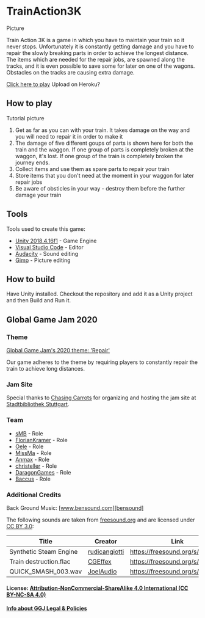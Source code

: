 # TrainAction3K

Picture

Train Action 3K is a game in which you have to maintain your train so it never stops. Unfortunately it is constantly getting damage and you have to repair the slowly breaking parts in order to achieve the longest distance. The items which are needed for the repair jobs, are spawned along the tracks, and it is even possible to save some for later on one of the wagons. Obstacles on the tracks are causing extra damage.

[Click here to play][game-website] Upload on Heroku?

## How to play
Tutorial picture

  1. Get as far as you can with your train. It takes damage on the way and you will need to repair it in order to make it
  2. The damage of five different goups of parts is shown here for both the train and the waggon. If one group of parts is completely broken at the waggon, it's lost. If one group of the train is completely broken the journey ends.
  3. Collect items and use them as spare parts to repair your train
  4. Store items that you don't need at the moment in your waggon for later repair jobs
  5. Be aware of obsticles in your way - destroy them before the further damage your train

## Tools

Tools used to create this game:

- [Unity 2018.4.16f1][unity] - Game Engine
- [Visual Studio Code][vscode] - Editor
- [Audacity][audacity] - Sound editing
- [Gimp][gimp] - Picture editing

## How to build

Have Unity installed. Checkout the repository and add it as a Unity project and then Build and Run it.

## Global Game Jam 2020
### Theme

[Global Game Jam's 2020 theme: 'Repair'][ggj20-theme]

Our game adheres to the theme by requiring players to constantly repair the train to achieve long distances.

### Jam Site
Special thanks to [Chasing Carrots][carrots] for organizing and hosting the jam site at [Stadtbibliothek Stuttgart][bib].

### Team
- [sMB][smb] - Role
- [FlorianKramer][floriankramer] - Role
- [Oele][oele] - Role
- [MissMa][missma] - Role
- [Anmax][anmax] - Role
- [christeller][christeller] - Role
- [DaragonGames][dragongames] - Role
- [Baccus][baccus] - Role

### Additional Credits
Back Ground Music: [www.bensound.com][bensound]

The following sounds are taken from [freesound.org][freesound] and are licensed under [CC BY 3.0][freesound-license]:

| Title                  | Creator       | Link                            |
|------------------------|---------------|---------------------------------|
| Synthetic Steam Engine | [rudicangiotti][rudicangiotti] | https://freesound.org/s/271382/ |
| Train destruction.flac | [CGEffex][cgeffex]       | https://freesound.org/s/94178/  |
| QUICK_SMASH_003.wav    | [JoelAudio][joelaudio]     | https://freesound.org/s/135463/ |

#### License: [ Attribution-NonCommercial-ShareAlike 4.0 International (CC BY-NC-SA 4.0)][license-link]
#### [Info about GGJ Legal & Policies][ggj-legal-link]

   [game-website]: <https://www.google.com>
   [unity]: <https://unity.com/>
   [vscode]: <https://code.visualstudio.com/>
   [audacity]: <https://www.audacity.de/>
   [gimp]: <https://www.gimp.org/>
   [carrots]: <https://www.chasing-carrots.com/>
   [bib]: <http://www1.stuttgart.de/stadtbibliothek/>
   [ggj20-theme]: <https://www.youtube.com/watch?v=8sdcq7CbPsc>

   [smb]: <>
   [floriankramer]: <>
   [oele]: <>
   [missma]: <>
   [anmax]: <>
   [christeller]: <>
   [dragongames]: <>
   [baccus]: <>

   [bensound]: <https://www.bensound.com/>
   [freesound]: <https://freesound.org/>
   [freesound-license]: <https://creativecommons.org/licenses/by/3.0/>
   [rudicangiotti]: <https://freesound.org/people/rudicangiotti/>
   [cgeffex]: <https://freesound.org/people/CGEffex/>
   [joelaudio]: <https://freesound.org/people/JoelAudio/>

   [license-link]: <https://creativecommons.org/licenses/by-nc-sa/4.0/>
   [ggj-legal-link]: <https://globalgamejam.org/legal-policies>
